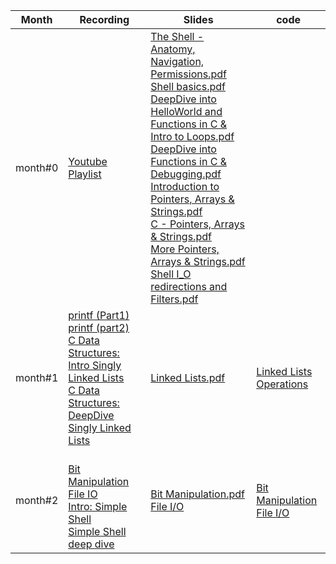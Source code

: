 | Month | Recording | Slides | code |
|----------|---------------------------|--------------------|----|
| month#0 | [Youtube Playlist](https://www.youtube.com/playlist?list=PLyYhUzEei28O-EUhVv9EjDegJoD6lbZ1F) | [The Shell - Anatomy, Navigation, Permissions.pdf](./PDF/The%20Shell%20-%20Anatomy,%20Navigation,%20Permissions.pdf) <br> [Shell basics.pdf](./PDF/Shell%20basics.pdf) <br> [DeepDive into HelloWorld and Functions in C & Intro to Loops.pdf](./PDF/DeepDive%20into%20HelloWorld%20and%20Functions%20in%20C%20&%20Intro%20to%20Loops.pdf) <br> [DeepDive into Functions in C & Debugging.pdf](./PDF/DeepDive%20into%20Functions%20in%20C%20&%20Debugging.pdf) <br> [Introduction to Pointers, Arrays & Strings.pdf](./PDF/Introduction%20to%20Pointers,%20Arrays%20&%20Strings.pdf) <br> [C - Pointers, Arrays & Strings.pdf](./PDF/C%20-%20Pointers,%20Arrays%20&%20Strings.pdf) <br> [More Pointers, Arrays & Strings.pdf](./PDF/More%20Pointers,%20Arrays%20&%20Strings.pdf) <br> [Shell I_O redirections and Filters.pdf](.//PDF/Shell%20I_O%20redirections%20and%20Filters.pdf)|  |
| month#1 | [printf (Part1)](https://us06web.zoom.us/rec/share/W8g_i3DclkYvLJqUCv4CNDXBaa_HuOIwKwDa331WDtvDjfi3crY1ReJDWDZN1TmP.EPg2bjZFWY9BBPof) <br> [printf (part2)](https://us06web.zoom.us/rec/share/BZF7H_eBP4wY1RJE7zIgUEGIVaN2herK8c5c1gYTJLVgVFvruu74S2wLXNuMTBU.7GziWKGrFTCFgR7S) <br> [C Data Structures: Intro Singly Linked Lists](https://us06web.zoom.us/rec/share/37SW5EUesawhQ7HOOhiLmHzDpnkC05QJydHGAM10fV9jCHYCOd3N5KlR5JffzPA.S7bta4QAwc3KERNI) <br> [C Data Structures: DeepDive Singly Linked Lists](https://us06web.zoom.us/rec/share/Mju3KveD-o5N9pUa6Nsr98mgAB_Lx4SMgUOCQyXq3KJdOU6fwOV25KN7gnjPCBfu.d2ClknUlQce1JalA) | [Linked Lists.pdf](./PDF/Linked%20Lists.pdf) <br> | [Linked Lists Operations](./Code/LinkedLists/) <br>  |
| month#2  |  <br> [Bit Manipulation](https://us06web.zoom.us/rec/share/-jSxLpZGo66glrtvkqnJfh3_V6Q8WdGUu6IWiuDIG3Jl7hvuYFVu8-wDta79laUJ.HZ6vqWLyi3ZsJVT-) <br> [File IO](https://us06web.zoom.us/rec/share/X7C_hS24CjMXFt_wSSynvGhoxZWi-zJmjhkefl9lFli5lKNKolbqxKzoIZJipHj0.JNbZOqUDDP2FbNQ6) <br> [Intro: Simple Shell](https://us06web.zoom.us/rec/share/ktlW5C3SWm-pCpggCFTVMQ9gDDIgJZwZ50t2oHVfKOy-tEq5pxMLAnqqQFynsVTQ.32K2gVIB65NshhKq) <br> [Simple Shell deep dive](https://us06web.zoom.us/rec/share/_AaLoWGWku1kpywi4JXRwbvqtZevZ6uPoqXbe77OJaqck2GeIYGv4imOmRMtAOaB.vIeRvRmej4ZvUN8_)| [Bit Manipulation.pdf](./PDF/Bit%20Manipulation.pdf) <br> [File I/O](./PDF/File%20I_O.pdf) <br>  |[Bit Manipulation](./Code/BitMan/) <br> [File I/O](./Code/File%20IO/)  <br> |
